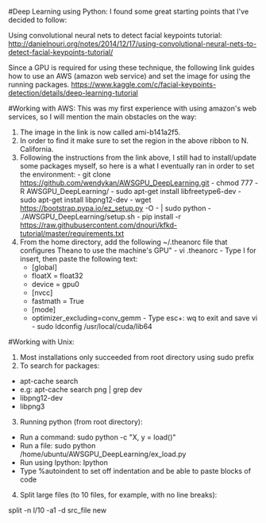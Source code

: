 #Deep Learning using Python:
I found some great starting points that I've decided to follow:

Using convolutional neural nets to detect facial keypoints tutorial: http://danielnouri.org/notes/2014/12/17/using-convolutional-neural-nets-to-detect-facial-keypoints-tutorial/

Since a GPU is required for using these technique, the following link guides how to use an AWS (amazon web service) and set the image for using the running packages.
https://www.kaggle.com/c/facial-keypoints-detection/details/deep-learning-tutorial

#Working with AWS:
This was my first experience with using amazon's web services, so I will mention the main obstacles on the way:
  1. The image in the link is now called ami-b141a2f5.
  2. In order to find it make sure to set the region in the above ribbon to N. California.
  3. Following the instructions from the link above, I still had to install/update some packages myself, so here is a what I eventually ran in order to set the environment:
    - git clone https://github.com/wendykan/AWSGPU_DeepLearning.git 
    - chmod 777 -R AWSGPU_DeepLearning/
    - sudo apt-get install libfreetype6-dev
    - sudo apt-get install libpng12-dev
    - wget https://bootstrap.pypa.io/ez_setup.py -O - | sudo python
    - ./AWSGPU_DeepLearning/setup.sh
    - pip install -r https://raw.githubusercontent.com/dnouri/kfkd-tutorial/master/requirements.txt
  4. From the home directory, add the following ~/.theanorc file that configures Theano to use the machine's GPU"
    - vi .theanorc
    - Type I for insert, then paste the following text:
        - [global]
        - floatX = float32
        - device = gpu0
        - [nvcc]
        - fastmath = True
        - [mode]
        - optimizer_excluding=conv_gemm
    - Type esc+: wq to exit and save vi
    - sudo ldconfig /usr/local/cuda/lib64

#Working with Unix:
1. Most installations only succeeded from root directory using sudo prefix
2. To search for packages:
  - apt-cache search <string>
  - e.g:
      apt-cache search png | grep dev
  - libpng12-dev 
  - libpng3
3. Running python (from root directory):
  - Run a command: sudo python -c "X, y = load()"
  - Run a file: sudo python /home/ubuntu/AWSGPU_DeepLearning/ex_load.py
  - Run using Ipython: Ipython
  - Type %autoindent to set off indentation and be able to paste blocks of code

4. Split large files (to 10 files, for example, with no line breaks): 

  split -n l/10 -a1 -d src_file new
